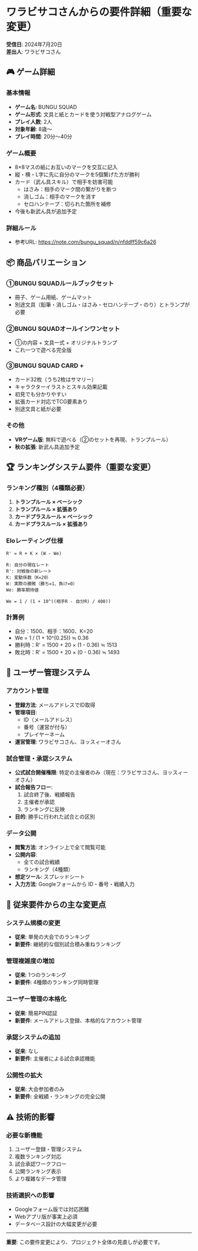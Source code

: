 # ワラビサコさんからの要件詳細（重要な変更）

**受信日**: 2024年7月20日  
**差出人**: ワラビサコさん

## 🎮 ゲーム詳細

### 基本情報
- **ゲーム名**: BUNGU SQUAD
- **ゲーム形式**: 文具と紙とカードを使う対戦型アナログゲーム
- **プレイ人数**: 2人
- **対象年齢**: 8歳〜
- **プレイ時間**: 20分〜40分

### ゲーム概要
- 8×8マスの紙にお互いのマークを交互に記入
- 縦・横・L字に先に自分のマークを5個繋げた方が勝利
- カード（武ん具スキル）で相手を妨害可能
  - はさみ：相手のマーク間の繋がりを断つ
  - 消しゴム：相手のマークを消す
  - セロハンテープ：切られた箇所を補修
- 今後も新武ん具が追加予定

### 詳細ルール
- 参考URL: https://note.com/bungu_squad/n/nfddff59c6a26

## 📦 商品バリエーション

### ①BUNGU SQUADルールブックセット
- 冊子、ゲーム用紙、ゲームマット
- 別途文具（鉛筆・消しゴム・はさみ・セロハンテープ・のり）とトランプが必要

### ②BUNGU SQUADオールインワンセット
- ①の内容 + 文具一式 + オリジナルトランプ
- これ一つで遊べる完全版

### ③BUNGU SQUAD CARD +
- カード32枚（うち2枚はサマリー）
- キャラクターイラストとスキル効果記載
- 初見でも分かりやすい
- 拡張カード対応でTCG要素あり
- 別途文具と紙が必要

### その他
- **VRゲーム版**: 無料で遊べる（②のセットを再現、トランプルール）
- **秋の拡張**: 新武ん具追加予定

## 🏆 ランキングシステム要件（重要な変更）

### ランキング種別（4種類必要）
1. **トランプルール × ベーシック**
2. **トランプルール × 拡張あり**
3. **カードプラスルール × ベーシック**
4. **カードプラスルール × 拡張あり**

### Eloレーティング仕様
```
R' = R + K × (W - We)

R: 自分の現在レート
R': 対戦後の新レート
K: 変動係数（K=20）
W: 実際の勝敗（勝ち=1、負け=0）
We: 勝率期待値

We = 1 / (1 + 10^((相手R - 自分R) / 400))
```

### 計算例
- 自分：1500、相手：1600、K=20
- We = 1 / (1 + 10^(0.25)) ≒ 0.36
- 勝利時：R' = 1500 + 20 × (1 - 0.36) ≒ 1513
- 敗北時：R' = 1500 + 20 × (0 - 0.36) ≒ 1493

## 👥 ユーザー管理システム

### アカウント管理
- **登録方法**: メールアドレスでID取得
- **管理項目**: 
  - ID（メールアドレス）
  - 番号（運営が付与）
  - プレイヤーネーム
- **運営管理**: ワラビサコさん、ヨッスィーオさん

### 試合管理・承認システム
- **公式試合開催権限**: 特定の主催者のみ（現在：ワラビサコさん、ヨッスィーオさん）
- **試合報告フロー**: 
  1. 試合終了後、戦績報告
  2. 主催者が承認
  3. ランキングに反映
- **目的**: 勝手に行われた試合との区別

### データ公開
- **閲覧方法**: オンライン上で全て閲覧可能
- **公開内容**: 
  - 全ての試合戦績
  - ランキング（4種類）
- **想定ツール**: スプレッドシート
- **入力方法**: Googleフォームから ID・番号・戦績入力

## 🔄 従来要件からの主な変更点

### システム規模の変更
- **従来**: 単発の大会でのランキング
- **新要件**: 継続的な個別試合積み重ねランキング

### 管理複雑度の増加
- **従来**: 1つのランキング
- **新要件**: 4種類のランキング同時管理

### ユーザー管理の本格化
- **従来**: 簡易PIN認証
- **新要件**: メールアドレス登録、本格的なアカウント管理

### 承認システムの追加
- **従来**: なし
- **新要件**: 主催者による試合承認機能

### 公開性の拡大
- **従来**: 大会参加者のみ
- **新要件**: 全戦績・ランキングの完全公開

## ⚠️ 技術的影響

### 必要な新機能
1. ユーザー登録・管理システム
2. 複数ランキング対応
3. 試合承認ワークフロー
4. 公開ランキング表示
5. より複雑なデータ管理

### 技術選択への影響
- Googleフォーム版では対応困難
- Webアプリ版が事実上必須
- データベース設計の大幅変更が必要

---
**重要**: この要件変更により、プロジェクト全体の見直しが必要です。